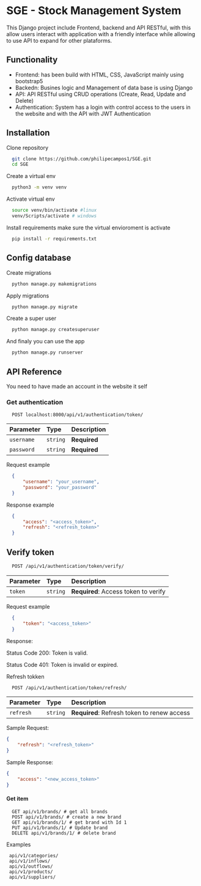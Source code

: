 # SGE - Stock Management System 

This Django project include Frontend, backend and API RESTful, with this allow users interact with application with a friendly interface while allowing to use API to expand for other plataforms.


##  Functionality 
- Frontend: has been build with HTML, CSS, JavaScript mainly using bootstrap5
- Backedn: Busines logic and Management of data base is using Django
- API: API RESTful using CRUD operations (Create, Read, Update and Delete)
- Authentication: System has a login with control access to the users in the website and with the API with JWT Authentication


## Installation

Clone repository 

```bash
  git clone https://github.com/philipecampos1/SGE.git
  cd SGE
```

Create a virtual env
```bash
  python3 -m venv venv
```
Activate virtual env 
```bash
  source venv/bin/activate #linux
  venv/Scripts/activate # windows
```
Install requirements make sure the virtual envioroment is activate
```bash
  pip install -r requirements.txt
```

##  Config database
Create migrations
```bash
  python manage.py makemigrations
```
Apply migrations
```bash
  python manage.py migrate
```
Create a super user
```bash
  python manage.py createsuperuser
```
And finaly you can use the app 
```bash
  python manage.py runserver
```
## API Reference
You need to have made an account in the website it self 
### Get authentication

```http
  POST localhost:8000/api/v1/authentication/token/
```

| Parameter | Type     | Description                |
| :-------- | :------- | :------------------------- |
| `username` | `string` | **Required** |
| `password` | `string` | **Required**|

Request example
```json
  {
      "username": "your_username",
      "password": "your_password"
  }
```
Response example
```json 
  {
      "access": "<access_token>",
      "refresh": "<refresh_token>"
  }
```

## Verify token
```bash
  POST /api/v1/authentication/token/verify/
```
| Parameter | Type     | Description                |
| :-------- | :------- | :------------------------- |
| `token` | `string` | **Required**: Access token to verify |

Request example
```json
  {
      "token": "<access_token>"
  }
```
Response:

Status Code 200: Token is valid.

Status Code 401: Token is invalid or expired.


Refresh tokken
```bash
  POST /api/v1/authentication/token/refresh/
```
| Parameter | Type     | Description                |
| :-------- | :------- | :------------------------- |
| `refresh` | `string` | **Required**: Refresh token to renew access |

Sample Request:

``` json
{
    "refresh": "<refresh_token>"
}
```

Sample Response:
``` json
{
    "access": "<new_access_token>"
}
```
#### Get item

```http
  GET api/v1/brands/ # get all brands
  POST api/v1/brands/ # create a new brand
  GET api/v1/brands/1/ # get brand with Id 1
  PUT api/v1/brands/1/ # Update brand
  DELETE api/v1/brands/1/ # delete brand
```

Examples
```
 api/v1/categories/
 api/v1/inflows/
 api/v1/outflows/
 api/v1/products/
 api/v1/suppliers/
```
